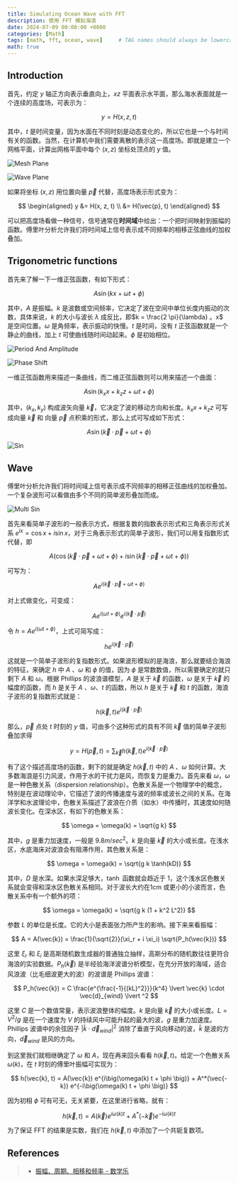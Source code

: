 ```yaml
---
title: Simulating Ocean Wave with FFT
description: 使用 FFT 模拟海浪
date: 2024-07-09 00:00:00 +0800
categories: [Math]
tags: [math, fft, ocean, wave]     # TAG names should always be lowercase
math: true
---
```


## Introduction

首先，约定 $y$ 轴正方向表示垂直向上，$xz$ 平面表示水平面，那么海水表面就是一个连续的高度场，可表示为：

$$
y = H(x, z, t)
$$

其中，$t$ 是时间变量，因为水面在不同时刻是动态变化的，所以它也是一个与时间有关的函数。当然，在计算机中我们需要离散的表示这一高度场。即就是建立一个网格平面，计算出网格平面中每个 $(x, z)$ 坐标处顶点的 $y$ 值。

![Mesh Plane](/assets/img/post/SimulatingOceanWave-MeshPlane.png)

![Wave Plane](/assets/img/post/SimulatingOceanWave-WavePlane.png)

如果将坐标 $(x, z)$ 用位置向量 $\vec{p}$ 代替，高度场表示形式变为：

$$
\begin{aligned}
y
&= H(x, z, t) \\
&= H(\vec{p}, t)
\end{aligned}
$$

可以把高度场看做一种信号，信号通常在**时间域**中给出：一个把时间映射到振幅的函数。傅里叶分析允许我们将时间域上信号表示成不同频率的相移正弦曲线的加权叠加。

## Trigonometric functions

首先来了解一下一维正弦函数，有如下形式：

$$
A \sin(k x + \omega t + \phi)
$$

其中，$A$ 是振幅。$k$ 是波数或空间频率，它决定了波在空间中单位长度内振动的次数，具体来说，$k$ 的大小与波长 $\lambda$ 成反比，即$k = \frac{2 \pi}{\lambda} $。$x$ 是空间位置。$\omega$ 是角频率，表示振动的快慢。$t$ 是时间，没有 $t$ 正弦函数就是一个静止的曲线，加上 $t$ 可使曲线随时间动起来。$\phi$ 是初始相位。

![Period And Amplitude](/assets/img/post/SimulatingOceanWave-PeriodAndAmplitude.svg)

![Phase Shift](/assets/img/post/SimulatingOceanWave-PhaseShift.svg)

一维正弦函数用来描述一条曲线，而二维正弦函数则可以用来描述一个曲面：

$$
A \sin(k_x x + k_z z + \omega t + \phi)
$$

其中，$(k_x, k_y)$ 构成波矢向量 $\vec{k}$，它决定了波的移动方向和长度。$k_x x + k_z z$ 可写成向量 $\vec{k}$ 和 向量 $\vec{p}$ 点积乘的形式，那么上式可写成如下形式：

$$
A \sin(\vec{k} \cdot \vec{p} + \omega t + \phi)
$$

![Sin](/assets/img/post/SimulatingOceanWave-Sin.gif)

## Wave

傅里叶分析允许我们将时间域上信号表示成不同频率的相移正弦曲线的加权叠加。一个复杂波形可以看做由多个不同的简单波形叠加而成。

![Multi Sin](/assets/img/post/SimulatingOceanWave-MultiSin.gif)

首先来看简单子波形的一般表示方式，根据复数的指数表示形式和三角表示形式关系 $e^{ix} = \cos x + i \sin x$，对于三角表示形式的简单子波形，我们可以用复指数形式代替，即

$$
A \big( \cos(\vec{k} \cdot \vec{p} + \omega t + \phi) + i \sin(\vec{k} \cdot \vec{p} + \omega t + \phi) \big)
$$

可写为：

$$
A e^{i(\vec{k} \cdot \vec{p} + \omega t + \phi)}
$$

对上式做变化，可变成：

$$
A e^{i(\omega t + \phi)} e^{i(\vec{k} \cdot \vec{p})}
$$

令 $h = A e^{i(\omega t + \phi)}$，上式可简写成：

$$
h e^{i(\vec{k} \cdot \vec{p})}
$$

这就是一个简单子波形的复指数形式。如果波形模拟的是海浪，那么就要结合海浪的特征，来确定 $h$ 中 $A$ 、$\omega$ 和 $\phi$ 的值，因为 $\phi$ 是常数数值，所以需要确定的就只剩下 $A$ 和 $\omega$。根据 Phillips 的波浪谱模型，$A$ 是关于 $\vec{k}$ 的函数，$\omega$ 是关于 $\vec{k}$ 的幅度的函数，而 $h$ 是关于 $A$ 、$\omega$、$t$ 的函数，所以 $h$ 是关于 $\vec{k}$ 和 $t$ 的函数，海浪子波形的复指数形式就是：

$$
h(\vec{k}, t) e^{i(\vec{k} \cdot \vec{p})}
$$

那么，$\vec{p}$ 点处 $t$ 时刻的 $y$ 值，可由多个这种形式的具有不同 $\vec{k}$ 值的简单子波形叠加求得

$$
y = H(\vec{p}, t) = \sum_{\vec{k} } h(\vec{k},t)e^{ i (\vec{k} \cdot \vec{p})}
$$

有了这个描述高度场的函数，剩下的就是确定 $h(\vec{k}, t)$ 中的 $A$ 、$\omega$ 如何计算。大多数海浪是引力风波，作用于水的干扰力是风，而恢复力是重力。首先来看 $\omega$，$\omega$ 是一种色散关系（dispersion relationship）。色散关系是一个物理学中的概念，特别是在波动理论中，它描述了波的传播速度与波的频率或波长之间的关系。在海洋学和水波理论中，色散关系描述了波浪在介质（如水）中传播时，其速度如何随波长变化。在深水区，有如下的色散关系：

$$
\omega = \omega(k) = \sqrt{g k}
$$

其中，$g$ 是重力加速度，一般是 $9.8 m/sec^2$。$k$ 是向量 $\vec{k}$ 的大小或长度。在浅水区，水底海床对波浪会有阻滞作用，其色散关系是：

$$
\omega = \omega(k) = \sqrt{g k \tanh(kD)}
$$

其中，$D$ 是水深。如果水深足够大，$\tanh$ 函数就会趋近于 1，这个浅水区色散关系就会变得和深水区色散关系相同。对于波长大约在1cm 或更小的小波而言，色散关系中有一个额外的项：

$$
\omega = \omega(k) = \sqrt{g k (1 + k^2 L^2)}
$$

参数 $L$ 的单位是长度。它的大小是表面张力所产生的影响。接下来来看振幅：

$$
A = A(\vec{k}) = \frac{1}{\sqrt{2}}(\xi_r + i \xi_i) \sqrt{P_h(\vec{k})}
$$

这里 $\xi_r$ 和 $\xi_i$ 是高斯随机数生成器的普通独立抽样，高斯分布的随机数往往更符合海浪的实验数据。$P_h(\vec{k})$ 是半经验海洋波谱分析模型，在充分开放的海域，适合风浪波（比毛细波更大的波）的波谱是 Phillips 波谱：

$$
P_h(\vec{k}) = C \frac{e^{\frac{-1}{(kL)^2}}}{k^4} \lvert \vec{k} \cdot \vec{d}_{wind} \lvert ^2
$$

这里 $C$ 是一个数值常量，表示波浪整体的幅度。$k$ 是向量 $\vec{k}$ 的大小或长度。$L = V^2 / g$ 是在一个速度为 $V$ 的持续风中可能升起的最大的波，$g$ 是重力加速度。Phillips 波谱中的余弦因子 $\lvert \hat{k} \cdot \vec{d}_{wind} \lvert ^2$ 消除了垂直于风向移动的波，$\hat{k}$ 是波的方向，$\vec{d}_{wind}$ 是风的方向。

到这里我们就相继确定了 $\omega$ 和 $A$，现在再来回头看看 $h(\vec{k}, t)$。给定一个色散关系 $\omega(k)$，在 $t$ 时刻的傅里叶振幅可实现为：

$$
h(\vec{k}, t) = A(\vec{k}) e^{i\big(\omega(k) t + \phi \big)} + A^*(\vec{-k}) e^{-i\big(\omega(k) t + \phi \big)}
$$

因为初相 $\phi$ 可有可无，无关紧要，在这里进行省略，就有：

$$
h(\vec{k}, t) = A(\vec{k}) e^{i \omega(k) t} + A^*(-\vec{k}) e^{-i \omega(k) t}
$$

为了保证 FFT 的结果是实数，我们在 $h(\vec{k}, t)$ 中添加了一个共轭复数项。

## References
>
> * [振幅、周期、相移和频率 - 数学乐](https://www.shuxuele.com/algebra/amplitude-period-frequency-phase-shift.html)
>
